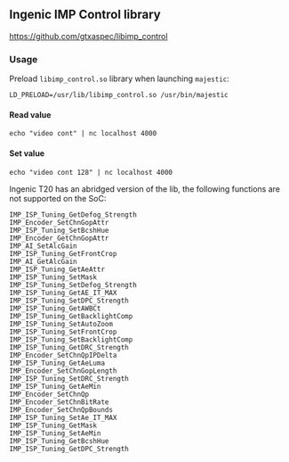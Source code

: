 Ingenic IMP Control library
---------------------------
https://github.com/gtxaspec/libimp_control

### Usage

Preload `libimp_control.so` library when launching `majestic`:

```
LD_PRELOAD=/usr/lib/libimp_control.so /usr/bin/majestic
```

#### Read value

```
echo "video cont" | nc localhost 4000
```

#### Set value

```
echo "video cont 128" | nc localhost 4000
```

Ingenic T20 has an abridged version of the lib, the following functions are not
supported on the SoC: 

```
IMP_ISP_Tuning_GetDefog_Strength
IMP_Encoder_SetChnGopAttr
IMP_ISP_Tuning_SetBcshHue
IMP_Encoder_GetChnGopAttr
IMP_AI_SetAlcGain
IMP_ISP_Tuning_GetFrontCrop
IMP_AI_GetAlcGain
IMP_ISP_Tuning_GetAeAttr
IMP_ISP_Tuning_SetMask
IMP_ISP_Tuning_SetDefog_Strength
IMP_ISP_Tuning_GetAE_IT_MAX
IMP_ISP_Tuning_SetDPC_Strength
IMP_ISP_Tuning_GetAWBCt
IMP_ISP_Tuning_GetBacklightComp
IMP_ISP_Tuning_SetAutoZoom
IMP_ISP_Tuning_SetFrontCrop
IMP_ISP_Tuning_SetBacklightComp
IMP_ISP_Tuning_GetDRC_Strength
IMP_Encoder_SetChnQpIPDelta
IMP_ISP_Tuning_GetAeLuma
IMP_Encoder_SetChnGopLength
IMP_ISP_Tuning_SetDRC_Strength
IMP_ISP_Tuning_GetAeMin
IMP_Encoder_SetChnQp
IMP_Encoder_SetChnBitRate
IMP_Encoder_SetChnQpBounds
IMP_ISP_Tuning_SetAe_IT_MAX
IMP_ISP_Tuning_GetMask
IMP_ISP_Tuning_SetAeMin
IMP_ISP_Tuning_GetBcshHue
IMP_ISP_Tuning_GetDPC_Strength
```
